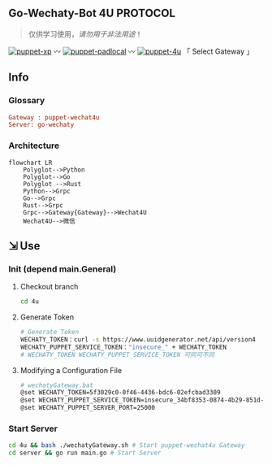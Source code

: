 ## Go-Wechaty-Bot 4U PROTOCOL

> 仅供学习使用，*请勿用于非法用途*！

[1]: https://img.shields.io/badge/puppet-xp-blue
[2]: https://img.shields.io/badge/puppet-padlocal-blue
[3]: https://img.shields.io/badge/puppet-4u-blue
[5]: /xp#go-wechaty-bot-xp-protocol
[6]: /padlocal#go-wechaty-bot-padlcoal-protocol
[7]: /4u#go-wechaty-bot-4u-protocol

[![puppet-xp][1]][5] 〰️ [![puppet-padlocal][2]][6] 〰️ [![puppet-4u][3]][7] 「 Select Gateway 」

## Info

### Glossary

```ini
Gateway : puppet-wechat4u
Server: go-wechaty
```

### Architecture

```mermaid
flowchart LR
    Polyglot-->Python
    Polyglot-->Go
    Polyglot -->Rust
    Python-->Grpc
    Go-->Grpc
    Rust-->Grpc
    Grpc-->Gateway{Gateway}-->Wechat4U
    Wechat4U-->微信
```

## ⇲ Use

### Init (depend main.General)

1. Checkout branch

   ```bash
   cd 4u
   ```

2. Generate Token

   ```bash
   # Generate Token
   WECHATY_TOKEN：curl -s https://www.uuidgenerator.net/api/version4
   WECHATY_PUPPET_SERVICE_TOKEN："insecure_" + WECHATY_TOKEN
   # WECHATY_TOKEN WECHATY_PUPPET_SERVICE_TOKEN 可同可不同
   ```

3. Modifying a Configuration File

   ```bash
   # wechatyGateway.bat
   @set WECHATY_TOKEN=5f3029c0-0f46-4436-bdc6-02efcbad3309
   @set WECHATY_PUPPET_SERVICE_TOKEN=insecure_34bf8353-0874-4b29-851d-e8a2502fc747
   @set WECHATY_PUPPET_SERVER_PORT=25000
   ```

<!-- 4. Install the Packages

   ```bash
   # node-v16
   npm install -g wechaty wechaty-puppet-xp
   # npm --registry http://registry.npmmirror.com install -g wechaty-puppet-xp
   ``` -->

### Start Server

```bash
cd 4u && bash ./wechatyGateway.sh # Start puppet-wechat4u Gateway
cd server && go run main.go # Start Server
```
